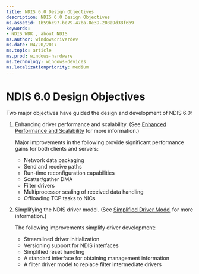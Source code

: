 ```yaml
---
title: NDIS 6.0 Design Objectives
description: NDIS 6.0 Design Objectives
ms.assetid: 1b59bc97-be79-47ba-8e39-208a9d38f6b9
keywords:
- NDIS WDK , about NDIS
ms.author: windowsdriverdev
ms.date: 04/20/2017
ms.topic: article
ms.prod: windows-hardware
ms.technology: windows-devices
ms.localizationpriority: medium
---
```


# NDIS 6.0 Design Objectives





Two major objectives have guided the design and development of NDIS 6.0:

1.  Enhancing driver performance and scalability. (See [Enhanced Performance and Scalability](enhanced-performance-and-scalability.md) for more information.)

    Major improvements in the following provide significant performance gains for both clients and servers:

    -   Network data packaging
    -   Send and receive paths
    -   Run-time reconfiguration capabilities
    -   Scatter/gather DMA
    -   Filter drivers
    -   Multiprocessor scaling of received data handling
    -   Offloading TCP tasks to NICs

2.  Simplifying the NDIS driver model. (See [Simplified Driver Model](simplified-driver-model.md) for more information.)

    The following improvements simplify driver development:

    -   Streamlined driver initialization
    -   Versioning support for NDIS interfaces
    -   Simplified reset handling
    -   A standard interface for obtaining management information
    -   A filter driver model to replace filter intermediate drivers

 

 





